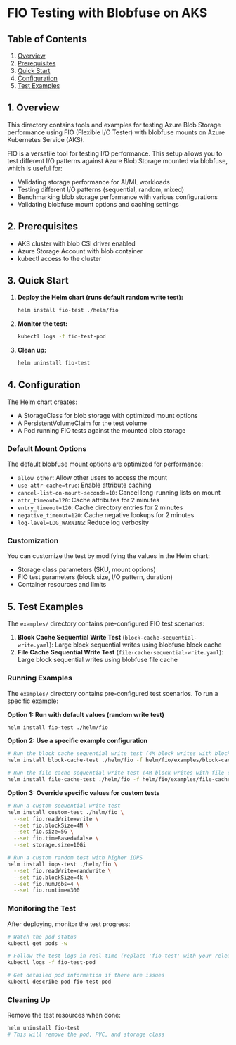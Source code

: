 # FIO Testing with Blobfuse on AKS

## Table of Contents

1. [Overview](#1-overview)
2. [Prerequisites](#2-prerequisites)
3. [Quick Start](#3-quick-start)
4. [Configuration](#4-configuration)
5. [Test Examples](#5-test-examples)

## 1. Overview

This directory contains tools and examples for testing Azure Blob Storage performance using FIO (Flexible I/O Tester) with blobfuse mounts on Azure Kubernetes Service (AKS).

FIO is a versatile tool for testing I/O performance. This setup allows you to test different I/O patterns against Azure Blob Storage mounted via blobfuse, which is useful for:

- Validating storage performance for AI/ML workloads
- Testing different I/O patterns (sequential, random, mixed)
- Benchmarking blob storage performance with various configurations
- Validating blobfuse mount options and caching settings

## 2. Prerequisites

- AKS cluster with blob CSI driver enabled
- Azure Storage Account with blob container
- kubectl access to the cluster

## 3. Quick Start

1. **Deploy the Helm chart (runs default random write test):**
   ```bash
   helm install fio-test ./helm/fio
   ```

2. **Monitor the test:**
   ```bash
   kubectl logs -f fio-test-pod
   ```

3. **Clean up:**
   ```bash
   helm uninstall fio-test
   ```

## 4. Configuration

The Helm chart creates:
- A StorageClass for blob storage with optimized mount options
- A PersistentVolumeClaim for the test volume
- A Pod running FIO tests against the mounted blob storage

### Default Mount Options

The default blobfuse mount options are optimized for performance:
- `allow_other`: Allow other users to access the mount
- `use-attr-cache=true`: Enable attribute caching
- `cancel-list-on-mount-seconds=10`: Cancel long-running lists on mount
- `attr_timeout=120`: Cache attributes for 2 minutes
- `entry_timeout=120`: Cache directory entries for 2 minutes
- `negative_timeout=120`: Cache negative lookups for 2 minutes
- `log-level=LOG_WARNING`: Reduce log verbosity

### Customization

You can customize the test by modifying the values in the Helm chart:
- Storage class parameters (SKU, mount options)
- FIO test parameters (block size, I/O pattern, duration)
- Container resources and limits

## 5. Test Examples

The `examples/` directory contains pre-configured FIO test scenarios:

1. **Block Cache Sequential Write Test** (`block-cache-sequential-write.yaml`): Large block sequential writes using blobfuse block cache
2. **File Cache Sequential Write Test** (`file-cache-sequential-write.yaml`): Large block sequential writes using blobfuse file cache

### Running Examples

The `examples/` directory contains pre-configured test scenarios. To run a specific example:

**Option 1: Run with default values (random write test)**
```bash
helm install fio-test ./helm/fio
```

**Option 2: Use a specific example configuration**
```bash
# Run the block cache sequential write test (4M block writes with block caching)
helm install block-cache-test ./helm/fio -f helm/fio/examples/block-cache-sequential-write.yaml

# Run the file cache sequential write test (4M block writes with file caching)
helm install file-cache-test ./helm/fio -f helm/fio/examples/file-cache-sequential-write.yaml
```

**Option 3: Override specific values for custom tests**
```bash
# Run a custom sequential write test
helm install custom-test ./helm/fio \
  --set fio.readWrite=write \
  --set fio.blockSize=4M \
  --set fio.size=5G \
  --set fio.timeBased=false \
  --set storage.size=10Gi

# Run a custom random test with higher IOPS
helm install iops-test ./helm/fio \
  --set fio.readWrite=randwrite \
  --set fio.blockSize=4k \
  --set fio.numJobs=4 \
  --set fio.runtime=300
```

### Monitoring the Test

After deploying, monitor the test progress:

```bash
# Watch the pod status
kubectl get pods -w

# Follow the test logs in real-time (replace 'fio-test' with your release name)
kubectl logs -f fio-test-pod

# Get detailed pod information if there are issues
kubectl describe pod fio-test-pod
```

### Cleaning Up

Remove the test resources when done:

```bash
helm uninstall fio-test
# This will remove the pod, PVC, and storage class
```
